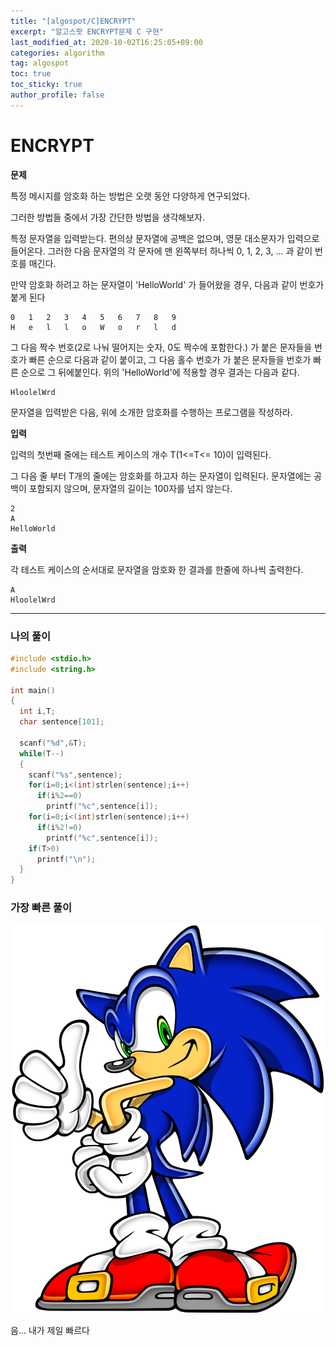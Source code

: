 ```yaml
---
title: "[algospot/C]ENCRYPT"
excerpt: "알고스팟 ENCRYPT문제 C 구현"
last_modified_at: 2020-10-02T16:25:05+09:00
categories: algorithm
tag: algospot
toc: true
toc_sticky: true
author_profile: false
---
```

# ENCRYPT
**문제**  

특정 메시지를 암호화 하는 방법은 오랫 동안 다양하게 연구되었다.  

그러한 방법들 중에서 가장 간단한 방법을 생각해보자.  

특정 문자열을 입력받는다. 편의상 문자열에 공백은 없으며, 영문 대소문자가 입력으로 들어온다. 그러한 다음 문자열의 각 문자에 맨 왼쪽부터 하나씩 0, 1, 2, 3, ... 과 같이 번호를 매긴다.  

만약 암호화 하려고 하는 문자열이 'HelloWorld' 가 들어왔을 경우, 다음과 같이 번호가 붙게 된다  

	0	1	2	3	4	5	6	7	8	9
	H	e	l	l	o	W	o	r	l	d

그 다음 짝수 번호(2로 나눠 떨어지는 숫자, 0도 짝수에 포함한다.) 가 붙은 문자들을 번호가 빠른 순으로 다음과 같이 붙이고, 그 다음 홀수 번호가 가 붙은 문자들을 번호가 빠른 순으로 그 뒤에붙인다. 위의 'HelloWorld'에 적용할 경우 결과는 다음과 같다.  

	HloolelWrd

문자열을 입력받은 다음, 위에 소개한 암호화를 수행하는 프로그램을 작성하라.  

**입력**  

입력의 첫번째 줄에는 테스트 케이스의 개수 T(1<=T<= 10)이 입력된다.  

그 다음 줄 부터 T개의 줄에는 암호화를 하고자 하는 문자열이 입력된다. 문자열에는 공백이 포함되지 않으며, 문자열의 길이는 100자를 넘지 않는다.  

	2
	A
	HelloWorld

**출력**

각 테스트 케이스의 순서대로 문자열을 암호화 한 결과를 한줄에 하나씩 출력한다.  

	A
	HloolelWrd
	
---
### 나의 풀이  

``` c
#include <stdio.h>	
#include <string.h>

int main()
{
  int i,T;
  char sentence[101];

  scanf("%d",&T);
  while(T--)
  {
	scanf("%s",sentence);
	for(i=0;i<(int)strlen(sentence);i++)
	  if(i%2==0)
		printf("%c",sentence[i]);
	for(i=0;i<(int)strlen(sentence);i++)
	  if(i%2!=0)
		printf("%c",sentence[i]);
	if(T>0)
	  printf("\n");
  }
}
```	

### 가장 빠른 풀이

![sonic](/assets/images/sonic.jpg)

음... 내가 제일 빠르다  
